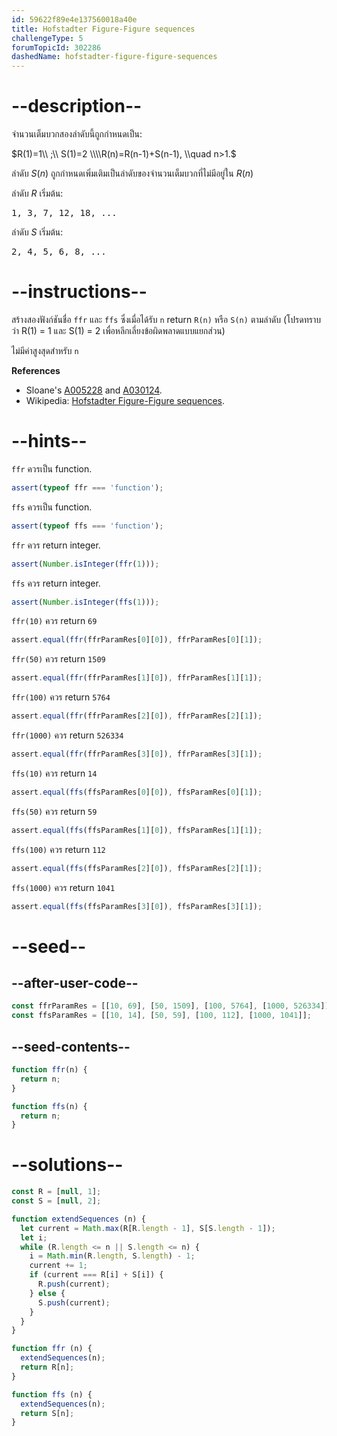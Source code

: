 ```yaml
---
id: 59622f89e4e137560018a40e
title: Hofstadter Figure-Figure sequences
challengeType: 5
forumTopicId: 302286
dashedName: hofstadter-figure-figure-sequences
---
```


# --description--

จำนวนเต็มบวกสองลำดับนี้ถูกกำหนดเป็น:

$R(1)=1\\ ;\\ S(1)=2 \\\\R(n)=R(n-1)+S(n-1), \\quad n>1.$

ลำดับ $S(n)$ ถูกกำหนดเพิ่มเติมเป็นลำดับของจำนวนเต็มบวกที่ไม่มีอยู่ใน $R(n)$

ลำดับ $R$ เริ่มต้น:

<pre>1, 3, 7, 12, 18, ...</pre>

ลำดับ $S$ เริ่มต้น:

<pre>2, 4, 5, 6, 8, ...</pre>

# --instructions--

สร้างสองฟังก์ชันชื่อ `ffr` และ `ffs` ซึ่งเมื่อได้รับ `n` return `R(n)` หรือ `S(n)` ตามลำดับ (โปรดทราบว่า R(1) = 1 และ S(1) = 2 เพื่อหลีกเลี่ยงข้อผิดพลาดแบบแยกส่วน)

ไม่มีค่าสูงสุดสำหรับ `n`

**References**

<ul>
  <li>
    Sloane's <a href='https://oeis.org/A005228' target='_blank'>A005228</a> and <a href='https://oeis.org/A030124' target='_blank'>A030124</a>.
  </li>
  <li>
    Wikipedia: <a href='https://en.wikipedia.org/wiki/Hofstadter_sequence#Hofstadter_Figure-Figure_sequences' title='wp: Hofstadter_sequence#Hofstadter_Figure-Figure_sequences' target='_blank'>Hofstadter Figure-Figure sequences</a>.
  </li>
</ul>

# --hints--

`ffr` ควรเป็น function.

```js
assert(typeof ffr === 'function');
```

`ffs` ควรเป็น function.

```js
assert(typeof ffs === 'function');
```

`ffr` ควร return integer.

```js
assert(Number.isInteger(ffr(1)));
```

`ffs` ควร return integer.

```js
assert(Number.isInteger(ffs(1)));
```

`ffr(10)` ควร return `69`

```js
assert.equal(ffr(ffrParamRes[0][0]), ffrParamRes[0][1]);
```

`ffr(50)` ควร return `1509`

```js
assert.equal(ffr(ffrParamRes[1][0]), ffrParamRes[1][1]);
```

`ffr(100)` ควร return `5764`

```js
assert.equal(ffr(ffrParamRes[2][0]), ffrParamRes[2][1]);
```

`ffr(1000)` ควร return `526334`

```js
assert.equal(ffr(ffrParamRes[3][0]), ffrParamRes[3][1]);
```

`ffs(10)` ควร return `14`

```js
assert.equal(ffs(ffsParamRes[0][0]), ffsParamRes[0][1]);
```

`ffs(50)` ควร return `59`

```js
assert.equal(ffs(ffsParamRes[1][0]), ffsParamRes[1][1]);
```

`ffs(100)` ควร return `112`

```js
assert.equal(ffs(ffsParamRes[2][0]), ffsParamRes[2][1]);
```

`ffs(1000)` ควร return `1041`

```js
assert.equal(ffs(ffsParamRes[3][0]), ffsParamRes[3][1]);
```

# --seed--

## --after-user-code--

```js
const ffrParamRes = [[10, 69], [50, 1509], [100, 5764], [1000, 526334]];
const ffsParamRes = [[10, 14], [50, 59], [100, 112], [1000, 1041]];
```

## --seed-contents--

```js
function ffr(n) {
  return n;
}

function ffs(n) {
  return n;
}
```

# --solutions--

```js
const R = [null, 1];
const S = [null, 2];

function extendSequences (n) {
  let current = Math.max(R[R.length - 1], S[S.length - 1]);
  let i;
  while (R.length <= n || S.length <= n) {
    i = Math.min(R.length, S.length) - 1;
    current += 1;
    if (current === R[i] + S[i]) {
      R.push(current);
    } else {
      S.push(current);
    }
  }
}

function ffr (n) {
  extendSequences(n);
  return R[n];
}

function ffs (n) {
  extendSequences(n);
  return S[n];
}
```
